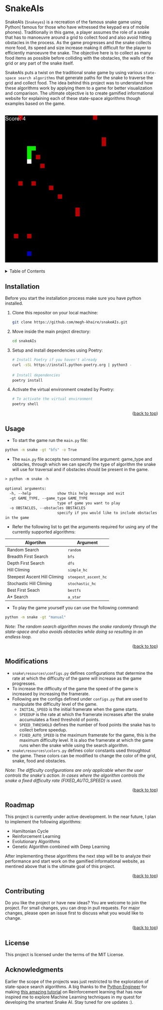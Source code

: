 # SnakeAIs

<!-- TOP -->
<div id="top"></div>

<!-- INTRODUCTION -->
SnakeAIs (`Snakeyes`) is a recreation of the famous snake game using Python( famous for those who have witnessed the keypad era of mobile phones).
Traditionally in this game, a player assumes the role of a snake that has to manoeuvre around a grid to collect food and also avoid hitting obstacles in the process.
As the game progresses and the snake collects more food, its speed and size increase making it difficult for the player to efficiently manoeuvre the snake.
The objective here is to collect as many food items as possible before colliding with the obstacles, the walls of the grid or any part of the snake itself.

SnakeAIs puts a twist on the traditional snake game by using various `state-space search algorithms` that generate paths for the snake to traverse the grid and collect food.
The idea behind this project was to understand how these algorithms work by applying them to a game for better visualization and comparison.
The ultimate objective is to create gamified informational website for explaining each of these state-space algorithms though examples based on the game.

<!-- DEMO GIF -->
<br/>
<div align="center">
      <img max-width="100%" max-height="100%" src="images/demo.gif">
</div>
<br/>

<!-- TABLE OF CONTENTS -->
<details>
      <summary>Table of Contents</summary><br/>
      <ul>
            <li><a href="#installation">Installation</a></li>
            <li><a href="#usage">Usage</a></li>
            <li><a href="#modifications">Modifications</a></li>
            <li><a href="#roadmap">Roadmap</a></li>
            <li><a href="#contributing">Contributing</a></li>
            <li><a href="#license">License</a></li>
            <li><a href="#acknowledgments">Acknowledgments</a></li>
      </ul>
</details>

<!-- MAIN BODY -->
## Installation

Before you start the installation process make sure you have python installed.

1. Clone this repositor on your local machine:

      ```bash
      git clone https://github.com/megh-khaire/snakeAIs.git
      ```

2. Move inside the main project directory:

      ```bash
      cd snakeAIs
      ```

3. Setup and install dependencies using Poetry:

      ```bash
      # Install Poetry if you haven't already
      curl -sSL https://install.python-poetry.org | python3 -

      # Install dependencies
      poetry install
      ```

4. Activate the virtual environment created by Poetry:

      ```bash
      # To activate the virtual environment
      poetry shell
      ```

<p align="right">(<a href="#top">back to top</a>)</p>

## Usage

- To start the game run the `main.py` file:

```bash
python -m snake -gt "bfs" -o True
```

- The `main.py` file accepts two command line argument: game_type and obtacles, through which we can specify the type of algorithm the snake will use for traversal and if obstacles should be present in the game.

```text
> python -m snake -h

optional arguments:
  -h, --help            show this help message and exit
  -gt GAME_TYPE, --game_type GAME_TYPE
                        type of game you want to play
  -o OBSTACLES, --obstacles OBSTACLES
                        specify if you would like to include obstacles in the game
```

- Refer the following list to get the arguments required for using any of the currently supported algorithms:

<center>

| Algortihm | Argument |
| --------------- | --------------- |
| Random Search | `random` |
| Breadth First Search | `bfs` |
| Depth First Search | `dfs` |
| Hill Climing | `simple_hc` |
| Steepest Ascent Hill Climing | `steepest_ascent_hc` |
| Stochastic Hill Climing | `stochastic_hc` |
| Best First Seach | `bestfs` |
| A* Search | `a_star` |

</center>

- To play the game yourself you can use the following command:

```bash
python -m snake -gt "manual"
```

_Note: The random search algorithm moves the snake randomly through the state-space and also avoids obstacles while doing so resulting in an endless loop._

<p align="right">(<a href="#top">back to top</a>)</p>

## Modifications

- `snake\resources\configs.py` defines configurations that determine the rate at which the difficulty of the game will increase as the game progresses.
- To increase the difficulty of the game the speed of the game is increased by increasing the framerate.
- Following are the configs defined under `configs.py` that are used to manipulate the difficulty level of the game.
  - `INITIAL_SPEED` is the initial framerate when the game starts.
  - `SPEEDUP` is the rate at which the framerate increases after the snake accumulates a fixed threshold of points.
  - `SPEED_THRESHOLD` defines the number of food points the snake has to collect before speedup.
  - `FIXED_AUTO_SPEED` is the maximum framerate for the game, this is the maximum difficulty level. It is also the framerate at which the game runs when the snake while using the search algorithm.
- `snake\resources\colors.py` defines color constants used throughtout the game. These colors can be modified to change the color of the grid, snake, food and obstacles.

_Note: The difficulty configurations are only applicable when the user controls the snake's action. In cases where the algorithm controls the snake a fixed difficulty rate (FIXED_AUTO_SPEED) is used._

<p align="right">(<a href="#top">back to top</a>)</p>

## Roadmap

This project is currently under active development. In the near future, I plan to implement the following algorithms:

- Hamiltonian Cycle
- Reinforcement Learning
- Evolutionary Algorithms
- Genetic Algorithm combined with Deep Learning

After implementing these algorithms the next step will be to analyze their performance and start work on the gamified informational website, as mentined above that is the ultimate goal of this project.

<p align="right">(<a href="#top">back to top</a>)</p>

## Contributing

Do you like the project or have new ideas? You are welcome to join the project. For small changes, you can drop in pull requests. For major changes, please open an issue first to discuss what you would like to change.

<p align="right">(<a href="#top">back to top</a>)</p>

## License

This project is licensed under the terms of the MIT License.

## Acknowledgments

Earlier the scope of the projects was just restricted to the exploration of state-space search algorithms. A big thanks to the [Python Engineer](https://www.youtube.com/c/PythonEngineer) for making [this amazing tutorial](https://youtube.com/playlist?list=PLqnslRFeH2UrDh7vUmJ60YrmWd64mTTKV) on Reinforcement learning that has now inspired me to explore Machine Learning techniques in my quest for developing the smartest Snake AI. Stay tuned for ore updates :).
